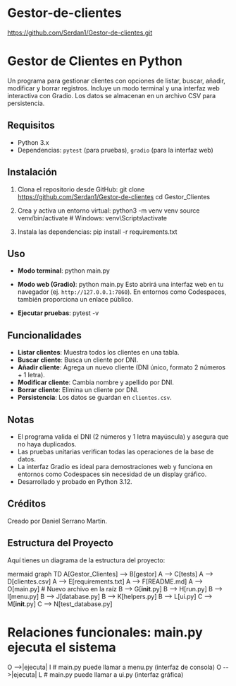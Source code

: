 # Gestor-de-clientes

https://github.com/Serdan1/Gestor-de-clientes.git


# Gestor de Clientes en Python

Un programa para gestionar clientes con opciones de listar, buscar, añadir, modificar y borrar registros. Incluye un modo terminal y una interfaz web interactiva con Gradio. Los datos se almacenan en un archivo CSV para persistencia.

## Requisitos
- Python 3.x
- Dependencias: `pytest` (para pruebas), `gradio` (para la interfaz web)

## Instalación
1. Clona el repositorio desde GitHub:
git clone https://github.com/Serdan1/Gestor-de-clientes
   cd Gestor_Clientes

2. Crea y activa un entorno virtual:
python3 -m venv venv
   source venv/bin/activate  # Windows: venv\Scripts\activate

3. Instala las dependencias:
pip install -r requirements.txt


## Uso
- **Modo terminal**:
  python main.py


- **Modo web (Gradio)**:
python main.py
Esto abrirá una interfaz web en tu navegador (ej. `http://127.0.0.1:7860`). En entornos como Codespaces, también proporciona un enlace público.

- **Ejecutar pruebas**: 
pytest -v

## Funcionalidades
- **Listar clientes**: Muestra todos los clientes en una tabla.
- **Buscar cliente**: Busca un cliente por DNI.
- **Añadir cliente**: Agrega un nuevo cliente (DNI único, formato 2 números + 1 letra).
- **Modificar cliente**: Cambia nombre y apellido por DNI.
- **Borrar cliente**: Elimina un cliente por DNI.
- **Persistencia**: Los datos se guardan en `clientes.csv`.

## Notas
- El programa valida el DNI (2 números y 1 letra mayúscula) y asegura que no haya duplicados.
- Las pruebas unitarias verifican todas las operaciones de la base de datos.
- La interfaz Gradio es ideal para demostraciones web y funciona en entornos como Codespaces sin necesidad de un display gráfico.
- Desarrollado y probado en Python 3.12.

## Créditos
Creado por Daniel Serrano Martin.



## Estructura del Proyecto
Aquí tienes un diagrama de la estructura del proyecto:

mermaid
graph TD
  A[Gestor_Clientes] --> B[gestor]
  A --> C[tests]
  A --> D[clientes.csv]
  A --> E[requirements.txt]
  A --> F[README.md]
  A --> O[main.py]  # Nuevo archivo en la raíz
  B --> G[__init__.py]
  B --> H[run.py]
  B --> I[menu.py]
  B --> J[database.py]
  B --> K[helpers.py]
  B --> L[ui.py]
  C --> M[__init__.py]
  C --> N[test_database.py]
  
  # Relaciones funcionales: main.py ejecuta el sistema
  O -->|ejecuta| I  # main.py puede llamar a menu.py (interfaz de consola)
  O -->|ejecuta| L  # main.py puede llamar a ui.py (interfaz gráfica)





















